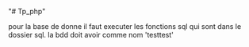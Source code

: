 "# Tp_php" 

pour la base de donne il faut executer les fonctions sql qui sont dans le dossier sql.
la bdd doit avoir comme nom 'testtest'
